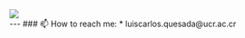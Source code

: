 <div id="badges">
<a href="linkedin.com/in/solrak">
<img src="https://img.shields.io/badge/LinkedIn-blue?logo=linkedin&logoColor=white&style=for-the-badge"></img>
</a>
</div>
---
### 📫 How to reach me:
* luiscarlos.quesada@ucr.ac.cr

